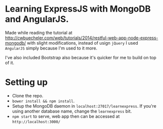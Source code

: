 # Learning ExpressJS with MongoDB and AngularJS.

Made while reading the tutorial at http://cwbuecheler.com/web/tutorials/2014/restful-web-app-node-express-mongodb/ with slight modifications, instead of usign `jQuery` I used `AngularJS` simply because I'm used to it more.

I've also included Bootstrap also because it's quicker for me to build on top of it.

# Setting up
* Clone the repo.
* `bower install && npm install`.
* Setup the MongoDB daemon in `localhost:27017/learnexpress`. If you're using another database name, change the `learnexpress` bit.
* `npm start` to serve, web app then can be accessed at `http://localhost:3000/`
